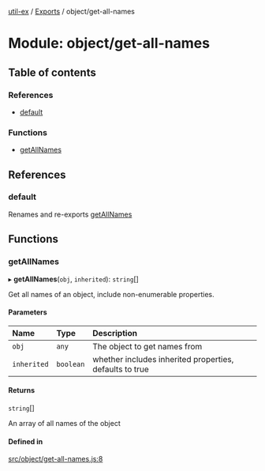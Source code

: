 [util-ex](../README.md) / [Exports](../modules.md) / object/get-all-names

# Module: object/get-all-names

## Table of contents

### References

- [default](object_get_all_names.md#default)

### Functions

- [getAllNames](object_get_all_names.md#getallnames)

## References

### default

Renames and re-exports [getAllNames](object_get_all_names.md#getallnames)

## Functions

### getAllNames

▸ **getAllNames**(`obj`, `inherited`): `string`[]

Get all names of an object, include non-enumerable properties.

#### Parameters

| Name | Type | Description |
| :------ | :------ | :------ |
| `obj` | `any` | The object to get names from |
| `inherited` | `boolean` | whether includes inherited properties, defaults to true |

#### Returns

`string`[]

An array of all names of the object

#### Defined in

[src/object/get-all-names.js:8](https://github.com/snowyu/util-ex.js/blob/c071696/src/object/get-all-names.js#L8)
